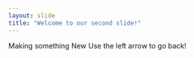 ```yaml
---
layout: slide
title: "Welcome to our second slide!"
---
```

Making something New
Use the left arrow to go back!
